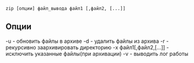 ```
zip [опции] файл_вывода файл1 [,файл2, [...]]
```
## Опции

-u - обновить файлы в архиве
-d - удалить файлы из архива
-r - рекурсивно заархивировать директорию
-x    файл1[,файл2,[...]] - исключить указанные файлы(при архивации)
-v - выводить лог работы